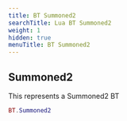 ```yaml
---
title: BT Summoned2
searchTitle: Lua BT Summoned2
weight: 1
hidden: true
menuTitle: BT Summoned2
---
```

## Summoned2

This represents a Summoned2 BT
```lua
BT.Summoned2
```